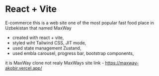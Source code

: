 # React + Vite

E-commerce 
this is a web site one of the most popular fast food place in Uzbekistan that named MaxWay

 - created with react + vite,
 - styled wiht Tailwind CSS, JIT mode,
 - used state management Zustand,
 - used embla carousel, progress bar, bootstrap components,

it is MaxWay clone not realy MaxWays site 
link - https://maxway-akobir.vercel.app/

